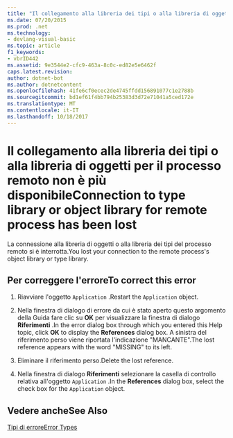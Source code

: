 ```yaml
---
title: "Il collegamento alla libreria dei tipi o alla libreria di oggetti per il processo remoto non è più disponibile"
ms.date: 07/20/2015
ms.prod: .net
ms.technology:
- devlang-visual-basic
ms.topic: article
f1_keywords:
- vbrID442
ms.assetid: 9e3544e2-cfc9-463a-8c0c-ed82e5e6462f
caps.latest.revision: 
author: dotnet-bot
ms.author: dotnetcontent
ms.openlocfilehash: 41fe6cf0ecec2de4745ffdd156891077c1e2788b
ms.sourcegitcommit: bd1ef61f4bb794b25383d3d72e71041a5ced172e
ms.translationtype: MT
ms.contentlocale: it-IT
ms.lasthandoff: 10/18/2017
---
```

# <a name="connection-to-type-library-or-object-library-for-remote-process-has-been-lost"></a><span data-ttu-id="8ef53-102">Il collegamento alla libreria dei tipi o alla libreria di oggetti per il processo remoto non è più disponibile</span><span class="sxs-lookup"><span data-stu-id="8ef53-102">Connection to type library or object library for remote process has been lost</span></span>
<span data-ttu-id="8ef53-103">La connessione alla libreria di oggetti o alla libreria dei tipi del processo remoto si è interrotta.</span><span class="sxs-lookup"><span data-stu-id="8ef53-103">You lost your connection to the remote process's object library or type library.</span></span>  
  
## <a name="to-correct-this-error"></a><span data-ttu-id="8ef53-104">Per correggere l'errore</span><span class="sxs-lookup"><span data-stu-id="8ef53-104">To correct this error</span></span>  
  
1.  <span data-ttu-id="8ef53-105">Riavviare l'oggetto `Application` .</span><span class="sxs-lookup"><span data-stu-id="8ef53-105">Restart the `Application` object.</span></span>  
  
2.  <span data-ttu-id="8ef53-106">Nella finestra di dialogo di errore da cui è stato aperto questo argomento della Guida fare clic su **OK** per visualizzare la finestra di dialogo **Riferimenti** .</span><span class="sxs-lookup"><span data-stu-id="8ef53-106">In the error dialog box through which you entered this Help topic, click **OK** to display the **References** dialog box.</span></span> <span data-ttu-id="8ef53-107">A sinistra del riferimento perso viene riportata l'indicazione "MANCANTE".</span><span class="sxs-lookup"><span data-stu-id="8ef53-107">The lost reference appears with the word "MISSING" to its left.</span></span>  
  
3.  <span data-ttu-id="8ef53-108">Eliminare il riferimento perso.</span><span class="sxs-lookup"><span data-stu-id="8ef53-108">Delete the lost reference.</span></span>  
  
4.  <span data-ttu-id="8ef53-109">Nella finestra di dialogo **Riferimenti** selezionare la casella di controllo relativa all'oggetto `Application` .</span><span class="sxs-lookup"><span data-stu-id="8ef53-109">In the **References** dialog box, select the check box for the `Application` object.</span></span>  
  
## <a name="see-also"></a><span data-ttu-id="8ef53-110">Vedere anche</span><span class="sxs-lookup"><span data-stu-id="8ef53-110">See Also</span></span>  
 [<span data-ttu-id="8ef53-111">Tipi di errore</span><span class="sxs-lookup"><span data-stu-id="8ef53-111">Error Types</span></span>](../../visual-basic/programming-guide/language-features/error-types.md)
